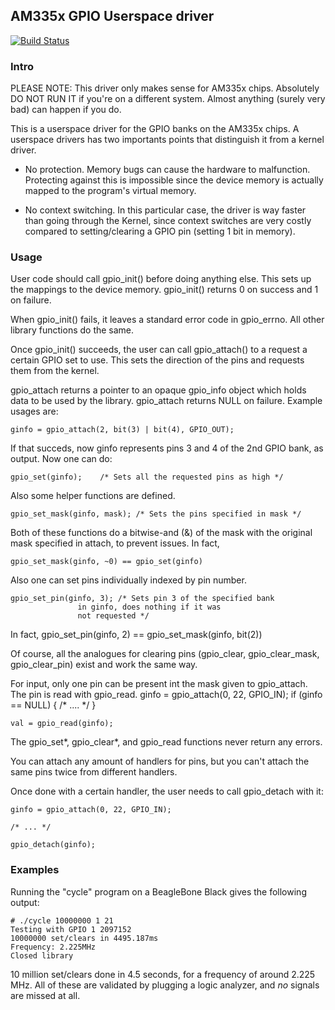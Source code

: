 ## AM335x GPIO Userspace driver

[![Build Status](https://travis-ci.org/ezequielgarcia/gpiolib.svg?branch=master)](https://travis-ci.org/ezequielgarcia/gpiolib#)


### Intro

PLEASE NOTE: This driver only makes sense for AM335x chips. Absolutely
DO NOT RUN IT if you're on a different system. Almost anything (surely
very bad) can happen if you do.

This is a userspace driver for the GPIO banks on the AM335x chips. A
userspace drivers has two importants points that distinguish it from a
kernel driver.

* No protection. Memory bugs can cause the hardware to malfunction.
Protecting against this is impossible since the device memory is
actually mapped to the program's virtual memory.

* No context switching. In this particular case, the driver is way
faster than going through the Kernel, since context switches are very
costly compared to setting/clearing a GPIO pin (setting 1 bit in
memory).

### Usage

User code should call gpio_init() before doing anything else. This sets
up the mappings to the device memory. gpio_init() returns 0 on success
and 1 on failure.

When gpio_init() fails, it leaves a standard error code in gpio_errno.
All other library functions do the same.

Once gpio_init() succeeds, the user can call gpio_attach() to a request
a certain GPIO set to use. This sets the direction of the pins and
requests them from the kernel.

gpio_attach returns a pointer to an opaque gpio_info object which holds
data to be used by the library. gpio_attach returns NULL on failure.
Example usages are:

	ginfo = gpio_attach(2, bit(3) | bit(4), GPIO_OUT);

If that succeds, now ginfo represents pins 3 and 4 of the 2nd GPIO bank,
as output. Now one can do:

	gpio_set(ginfo);	/* Sets all the requested pins as high */

Also some helper functions are defined.

	gpio_set_mask(ginfo, mask);	/* Sets the pins specified in mask */

Both of these functions do a bitwise-and (&) of the mask with the
original mask specified in attach, to prevent issues. In fact,

	gpio_set_mask(ginfo, ~0) == gpio_set(ginfo)

Also one can set pins individually indexed by pin number.

	gpio_set_pin(ginfo, 3); /* Sets pin 3 of the specified bank
				   in ginfo, does nothing if it was
				   not requested */

In fact,
	gpio_set_pin(ginfo, 2) == gpio_set_mask(ginfo, bit(2))

Of course, all the analogues for clearing pins (gpio_clear,
gpio_clear_mask, gpio_clear_pin) exist and work the same way.

For input, only one pin can be present int the mask given to
gpio_attach. The pin is read with gpio_read.
	ginfo = gpio_attach(0, 22, GPIO_IN);
	if (ginfo == NULL) {
		/* .... */
	}

	val = gpio_read(ginfo);

The gpio_set*, gpio_clear*, and gpio_read functions never return any
errors.

You can attach any amount of handlers for pins, but you can't attach the
same pins twice from different handlers.

Once done with a certain handler, the user needs to call gpio_detach with it:

	ginfo = gpio_attach(0, 22, GPIO_IN);

	/* ... */

	gpio_detach(ginfo);

### Examples

Running the "cycle" program on a BeagleBone Black gives the following
output:

	# ./cycle 10000000 1 21
	Testing with GPIO 1 2097152
	10000000 set/clears in 4495.187ms
	Frequency: 2.225MHz
	Closed library

10 million set/clears done in 4.5 seconds, for a frequency of around
2.225 MHz. All of these are validated by plugging a logic analyzer, and
_no_ signals are missed at all.
